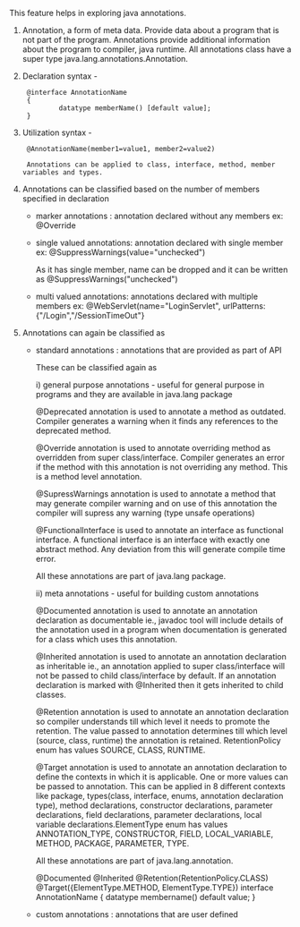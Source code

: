 This feature helps in exploring java annotations.

1) Annotation, a form of meta data. Provide data about a program that is not part of the program. Annotations provide additional information about the program to compiler, java runtime. All annotations class have a super type java.lang.annotations.Annotation.

2) Declaration syntax -

		@interface AnnotationName 
		{
				datatype memberName() [default value];
		}

3) Utilization syntax - 

	 	@AnnotationName(member1=value1, member2=value2)
 
		Annotations can be applied to class, interface, method, member variables and types. 

4) Annotations can be classified based on the number of members specified in declaration 

      - marker annotations : annotation declared without any members 
		ex: @Override 
				
      - single valued annotations: annotation declared with single member
		ex: @SuppressWarnings(value="unchecked")
				
		As it has single member, name can be dropped and it can be written as @SuppressWarnings("unchecked")
				
      - multi valued annotations: annotations declared with multiple members 
        	ex: @WebServlet(name="LoginServlet", urlPatterns: {"/Login","/SessionTimeOut"}
				
5) Annotations can again be classified as 
    
     - standard annotations :  annotations that are provided as part of API 
     
       These can be classified again as
       
   	   i)  general purpose annotations - useful for general purpose in programs and they are available in java.lang package
	      
	      @Deprecated annotation is used to annotate a method as outdated. Compiler generates a warning when it finds any references to the deprecated method.
	      
	      @Override annotation is used to annotate overriding method as overridden from super class/interface. Compiler generates an error if the method with this annotation is not overriding any method. This is a method level annotation.
	      
	      @SupressWarnings annotation is used to annotate a method that may generate compiler warning and on use of this annotation the compiler will supress any warning (type unsafe operations)
	      
	      @FunctionalInterface is  used to annotate an interface as functional interface. A functional interface is an interface with exactly one abstract method. Any deviation from this will generate compile time error.  
	      
	      All these annotations are part of java.lang package. 
	  
	   ii) meta annotations - useful for building custom annotations 
	  
	      @Documented annotation is used to annotate an annotation declaration as documentable ie., javadoc tool will include details of the annotation used in a program when documentation is generated for a class which uses this annotation.	 		 
		    
	      @Inherited annotation is used to annotate an annotation declaration as inheritable ie., an annotation applied to super class/interface will not be passed to child class/interface by default. If an annotation declaration is marked with @Inherited then it gets inherited to child classes.
	      
	      @Retention annotation is used to annotate an annotation declaration so compiler understands till which level it needs to promote the retention. The value passed to annotation determines till which level (source, class, runtime) the annotation is retained. RetentionPolicy enum has values SOURCE, CLASS, RUNTIME.  
	      
	      @Target annotation is used to annotate an annotation declaration to define the contexts in which it is applicable. One or more values can be passed to annotation. This can be applied in 8 different contexts like package, types(class, interface, enums, annotation declaration type), method declarations, constructor declarations, parameter declarations, field declarations, parameter declarations, local variable declarations.ElementType enum has values ANNOTATION_TYPE, CONSTRUCTOR, FIELD, LOCAL_VARIABLE, METHOD, PACKAGE, PARAMETER, TYPE. 
	      
	      All these annotations are part of java.lang.annotation.
	      
	      @Documented
	      @Inherited
	      @Retention(RetentionPolicy.CLASS)
	      @Target({ElementType.METHOD, ElementType.TYPE})
	      interface AnnotationName
	      {
	      	 datatype membername() default value;
	      }
	      
     
     - custom annotations : annotations that are user defined
				
